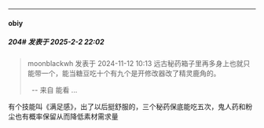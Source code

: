 ﻿
*****

####  obiy  
##### 204#       发表于 2025-2-2 22:02

<blockquote>moonblackwh 发表于 2024-11-12 10:13
远古秘药箱子里再多身上也就只能带一个，能当糖豆吃十个有九个是开修改器改了精灵鹿角的。

  -- 来自 能看 ...</blockquote>
有个技能叫《满足感》，出了以后挺舒服的，三个秘药保底能吃五次，鬼人药和粉尘也有概率保留从而降低素材需求量

